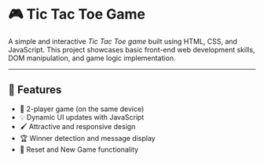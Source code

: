 

# 🎮 Tic Tac Toe Game

A simple and interactive *Tic Tac Toe game* built using HTML, CSS, and JavaScript. This project showcases basic front-end web development skills, DOM manipulation, and game logic implementation.

---

## 📌 Features

- 🎲 2-player game (on the same device)
- 💡 Dynamic UI updates with JavaScript
- 🖌️ Attractive and responsive design
- 🏆 Winner detection and message display
- 🔁 Reset and New Game functionality

